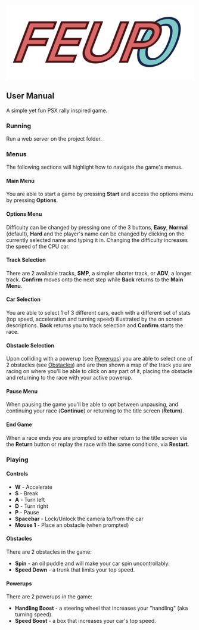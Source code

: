 ![FEUPZero](./scenes/feupzero/textures/logo.png)

## User Manual

A simple yet fun PSX rally inspired game.


### Running

Run a web server on the project folder.

### Menus

The following sections will highlight how to navigate the game's menus.

#### Main Menu
You are able to start a game by pressing **Start** and access the options menu by pressing **Options**.

#### Options Menu
Difficulty can be changed by pressing one of the 3 buttons, **Easy**, **Normal** (default), **Hard** and the player's name can be changed by clicking on the currently selected name and typing it in. Changing the difficulty increases the speed of the CPU car. 

#### Track Selection
There are 2 available tracks, **SMP**, a simpler shorter track, or **ADV**, a longer track. **Confirm** moves onto the next step while **Back** returns to the **Main Menu**.

#### Car Selection
You are able to select 1 of 3 different cars, each with a different set of stats (top speed, acceleration and turning speed) illustrated by the on screen descriptions. **Back** returns you to track selection and **Confirm** starts the race.

#### Obstacle Selection
Upon colliding with a powerup (see [Powerups](#powerups)) you are able to select one of 2 obstacles (see [Obstacles](#obstacles)) and are then shown a map of the track you are racing on where you'll be able to click on any part of it, placing the obstacle and returning to the race with your active powerup.

#### Pause Menu
When pausing the game you'll be able to opt between unpausing, and continuing your race (**Continue**) or returning to the title screen (**Return**).

#### End Game
When a race ends you are prompted to either return to the title screen via the **Return** button or replay the race with the same conditions, via **Restart**.

### Playing

#### Controls
- **W** - Accelerate
- **S** - Break
- **A** - Turn left
- **D** - Turn right
- **P** - Pause
- **Spacebar** - Lock/Unlock the camera to/from the car
- **Mouse 1** - Place an obstacle (when prompted)

#### Obstacles
There are 2 obstacles in the game:
- **Spin** - an oil puddle and will make your car spin uncontrollably.
- **Speed Down** - a trunk that limits your top speed.

#### Powerups
There are 2 powerups in the game:
- **Handling Boost** - a steering wheel that increases your "handling" (aka turning speed).
- **Speed Boost** - a box that increases your car's top speed.